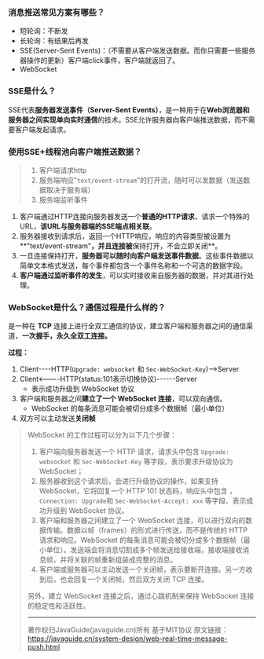 ### 消息推送常见方案有哪些？

- 短轮询：不断发
- 长轮询：有结果后再发
- SSE(Server-Sent Events)：（不需要从客户端发送数据。而你只需要一些服务器操作的更新）客户端click事件，客户端就返回了。
- WebSocket

### SSE是什么？

SSE代表**服务器发送事件（Server-Sent Events）**，是一种用于在**Web浏览器和服务器之间实现单向实时通信**的技术。SSE允许服务器向客户端推送数据，而不需要客户端发起请求。

### 使用SSE+线程池向客户端推送数据？

> 1. 客户端请求http
> 2. 服务端响应"`text/event-stream`"的打开流，随时可以发数据（发送数据取决于服务端）
> 3. 服务端监听事件

1. 客户端通过HTTP连接向服务器发送一个**普通的HTTP请求**，请求一个特殊的URL，**该URL与服务器端的SSE端点相关联**。
2. 服务器接收到请求后，返回一个HTTP响应，响应的内容类型被设置为**"text/event-stream"**，并且连接被**保持打开，不会立即关闭**。
3. 一旦连接保持打开，**服务器可以随时向客户端发送事件数据**。这些事件数据以简单文本格式发送，每个事件都包含一个事件名称和一个可选的数据字段。
4. **客户端通过监听事件的发生**，可以实时接收来自服务器的数据，并对其进行处理。

### WebSocket是什么？通信过程是什么样的？

是一种在 **TCP** 连接上进行全双工通信的协议，建立客户端和服务器之间的通信渠道，**一次握手，永久全双工连接。**

**过程：**

1. Client----HTTP(`Upgrade: websocket` 和 `Sec-WebSocket-Key`)-->Server
2. Client<----HTTP(status:101表示切换协议)------Server
   - 表示成功升级到 WebSocket 协议
3. 客户端和服务器之间**建立了一个 WebSocket 连接**，可以双向通信。
   - WebSocket 的每条消息可能会被切分成多个数据帧（最小单位）
4. 双方可以主动发送**关闭帧**

> WebSocket 的工作过程可以分为以下几个步骤：
>
> 1. 客户端向服务器发送一个 HTTP 请求，请求头中包含 `Upgrade: websocket` 和 `Sec-WebSocket-Key` 等字段，表示要求升级协议为 WebSocket；
> 2. 服务器收到这个请求后，会进行升级协议的操作，如果支持 WebSocket，它将回复一个 HTTP 101 状态码，响应头中包含 ，`Connection: Upgrade`和 `Sec-WebSocket-Accept: xxx` 等字段、表示成功升级到 WebSocket 协议。
> 3. 客户端和服务器之间建立了一个 WebSocket 连接，可以进行双向的数据传输。数据以帧（frames）的形式进行传送，而不是传统的 HTTP 请求和响应。WebSocket 的每条消息可能会被切分成多个数据帧（最小单位）。发送端会将消息切割成多个帧发送给接收端，接收端接收消息帧，并将关联的帧重新组装成完整的消息。
> 4. 客户端或服务器可以主动发送一个关闭帧，表示要断开连接。另一方收到后，也会回复一个关闭帧，然后双方关闭 TCP 连接。
>
> 另外，建立 WebSocket 连接之后，通过心跳机制来保持 WebSocket 连接的稳定性和活跃性。
>
> ------
>
> 著作权归JavaGuide(javaguide.cn)所有 基于MIT协议 原文链接：https://javaguide.cn/system-design/web-real-time-message-push.html
